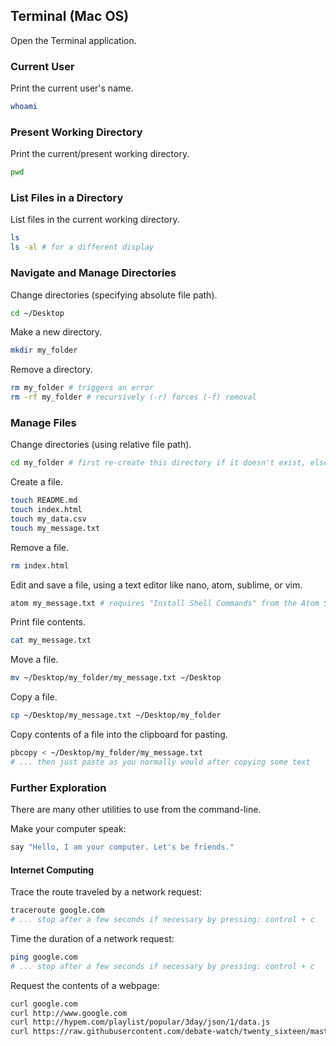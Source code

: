 
## Terminal (Mac OS)

Open the Terminal application.

### Current User

Print the current user's name.

```` sh
whoami
````

### Present Working Directory

Print the current/present working directory.

```` sh
pwd
````

### List Files in a Directory

List files in the current working directory.

```` sh
ls
ls -al # for a different display
````

### Navigate and Manage Directories

Change directories (specifying absolute file path).

```` sh
cd ~/Desktop
````

Make a new directory.

```` sh
mkdir my_folder
````

Remove a directory.

```` sh
rm my_folder # triggers an error
rm -rf my_folder # recursively (-r) forces (-f) removal
````

### Manage Files

Change directories (using relative file path).

```` sh
cd my_folder # first re-create this directory if it doesn't exist, else this will trigger an error
````

Create a file.

```` sh
touch README.md
touch index.html
touch my_data.csv
touch my_message.txt
````

Remove a file.

```` sh
rm index.html
````

Edit and save a file, using a text editor like nano, atom, sublime, or vim.

```` sh
atom my_message.txt # requires "Install Shell Commands" from the Atom Settings
````

Print file contents.

```` sh
cat my_message.txt
````

Move a file.

```` sh
mv ~/Desktop/my_folder/my_message.txt ~/Desktop
````

Copy a file.

```` sh
cp ~/Desktop/my_message.txt ~/Desktop/my_folder
````

Copy contents of a file into the clipboard for pasting.

```` sh
pbcopy < ~/Desktop/my_folder/my_message.txt
# ... then just paste as you normally would after copying some text
````

### Further Exploration

There are many other utilities to use from the command-line.

Make your computer speak:

```` sh
say "Hello, I am your computer. Let's be friends."
````

#### Internet Computing

Trace the route traveled by a network request:

```` sh
traceroute google.com
# ... stop after a few seconds if necessary by pressing: control + c
````

Time the duration of a network request:

```` sh
ping google.com
# ... stop after a few seconds if necessary by pressing: control + c
````

Request the contents of a webpage:

```` sh
curl google.com
curl http://www.google.com
curl http://hypem.com/playlist/popular/3day/json/1/data.js
curl https://raw.githubusercontent.com/debate-watch/twenty_sixteen/master/lib/twenty_sixteen/candidates.json
````
